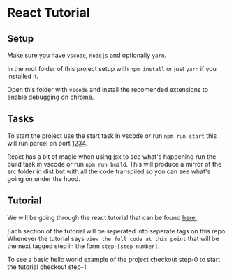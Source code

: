 # React Tutorial

## Setup

Make sure you have `vscode`, `nodejs` and optionally `yarn`.

In the root folder of this project setup with `npm install` or just `yarn` if you installed it.

Open this folder with `vscode` and install the recomended extensions to enable debugging on chrome.

## Tasks

To start the project use the start task in vscode or run `npm run start` this will run parcel on port [1234](http://localhost:1234).

React has a bit of magic when using jsx to see what's happening run the build task in vscode or run `npm run build`. This will produce a mirror of the src folder in dist but with all the code transpiled so you can see what's going on under the hood.

## Tutorial

We will be going through the react tutorial that can be found [here.](https://reactjs.org/tutorial/tutorial.html#overview)

Each section of the tutorial will be seperated into seperate tags on this repo. Whenever the tutorial says `view the full code at this point` that will be the next tagged step in the form `step-[step number]`.

To see a basic hello world example of the project checkout step-0 to start the tutorial checkout step-1.
